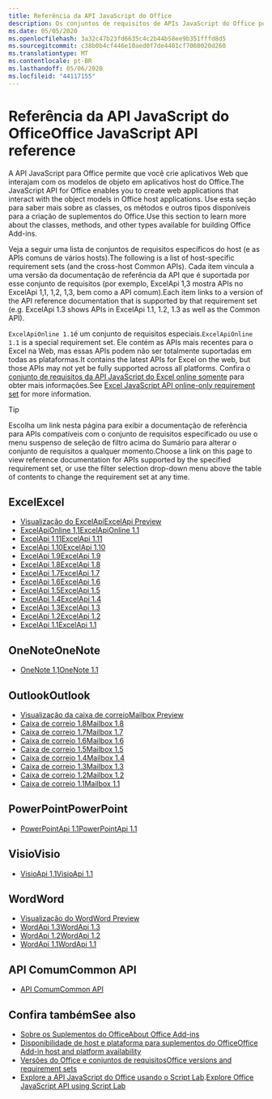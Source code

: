 ```yaml
---
title: Referência da API JavaScript do Office
description: Os conjuntos de requisitos de APIs JavaScript do Office por host.
ms.date: 05/05/2020
ms.openlocfilehash: 3a32c47b23fd6635c4c2b44b58ee9b351fffd8d5
ms.sourcegitcommit: c38b0b4cf446e10aed0f7de4401cf7060020d260
ms.translationtype: MT
ms.contentlocale: pt-BR
ms.lasthandoff: 05/06/2020
ms.locfileid: "44117155"
---
```

# <a name="office-javascript-api-reference"></a><span data-ttu-id="6ed77-103">Referência da API JavaScript do Office</span><span class="sxs-lookup"><span data-stu-id="6ed77-103">Office JavaScript API reference</span></span>

<span data-ttu-id="6ed77-104">A API JavaScript para Office permite que você crie aplicativos Web que interajam com os modelos de objeto em aplicativos host do Office.</span><span class="sxs-lookup"><span data-stu-id="6ed77-104">The JavaScript API for Office enables you to create web applications that interact with the object models in Office host applications.</span></span> <span data-ttu-id="6ed77-105">Use esta seção para saber mais sobre as classes, os métodos e outros tipos disponíveis para a criação de suplementos do Office.</span><span class="sxs-lookup"><span data-stu-id="6ed77-105">Use this section to learn more about the classes, methods, and other types available for building Office Add-ins.</span></span>

<span data-ttu-id="6ed77-106">Veja a seguir uma lista de conjuntos de requisitos específicos do host (e as APIs comuns de vários hosts).</span><span class="sxs-lookup"><span data-stu-id="6ed77-106">The following is a list of host-specific requirement sets (and the cross-host Common APIs).</span></span> <span data-ttu-id="6ed77-107">Cada item vincula a uma versão da documentação de referência da API que é suportada por esse conjunto de requisitos (por exemplo, ExcelApi 1,3 mostra APIs no ExcelApi 1,1, 1,2, 1,3, bem como a API comum).</span><span class="sxs-lookup"><span data-stu-id="6ed77-107">Each item links to a version of the API reference documentation that is supported by that requirement set (e.g. ExcelApi 1.3 shows APIs in ExcelApi 1.1, 1.2, 1.3 as well as the Common API).</span></span>

<span data-ttu-id="6ed77-108">`ExcelApiOnline 1.1`é um conjunto de requisitos especiais.</span><span class="sxs-lookup"><span data-stu-id="6ed77-108">`ExcelApiOnline 1.1` is a special requirement set.</span></span> <span data-ttu-id="6ed77-109">Ele contém as APIs mais recentes para o Excel na Web, mas essas APIs podem não ser totalmente suportadas em todas as plataformas.</span><span class="sxs-lookup"><span data-stu-id="6ed77-109">It contains the latest APIs for Excel on the web, but those APIs may not yet be fully supported across all platforms.</span></span> <span data-ttu-id="6ed77-110">Confira o [conjunto de requisitos da API JavaScript do Excel online somente](/office/dev/add-ins/reference/requirement-sets/excel-api-online-requirement-set) para obter mais informações.</span><span class="sxs-lookup"><span data-stu-id="6ed77-110">See [Excel JavaScript API online-only requirement set](/office/dev/add-ins/reference/requirement-sets/excel-api-online-requirement-set) for more information.</span></span>

> [!TIP]
> <span data-ttu-id="6ed77-111">Escolha um link nesta página para exibir a documentação de referência para APIs compatíveis com o conjunto de requisitos especificado ou use o menu suspenso de seleção de filtro acima do Sumário para alterar o conjunto de requisitos a qualquer momento.</span><span class="sxs-lookup"><span data-stu-id="6ed77-111">Choose a link on this page to view reference documentation for APIs supported by the specified requirement set, or use the filter selection drop-down menu above the table of contents to change the requirement set at any time.</span></span>

## <a name="excel"></a><span data-ttu-id="6ed77-112">Excel</span><span class="sxs-lookup"><span data-stu-id="6ed77-112">Excel</span></span>

- [<span data-ttu-id="6ed77-113">Visualização do ExcelApi</span><span class="sxs-lookup"><span data-stu-id="6ed77-113">ExcelApi Preview</span></span>](/javascript/api/excel?view=excel-js-preview)
- [<span data-ttu-id="6ed77-114">ExcelApiOnline 1,1</span><span class="sxs-lookup"><span data-stu-id="6ed77-114">ExcelApiOnline 1.1</span></span>](/javascript/api/excel?view=excel-js-online)
- [<span data-ttu-id="6ed77-115">ExcelApi 1,11</span><span class="sxs-lookup"><span data-stu-id="6ed77-115">ExcelApi 1.11</span></span>](/javascript/api/excel?view=excel-js-1.11)
- [<span data-ttu-id="6ed77-116">ExcelApi 1.10</span><span class="sxs-lookup"><span data-stu-id="6ed77-116">ExcelApi 1.10</span></span>](/javascript/api/excel?view=excel-js-1.10)
- [<span data-ttu-id="6ed77-117">ExcelApi 1.9</span><span class="sxs-lookup"><span data-stu-id="6ed77-117">ExcelApi 1.9</span></span>](/javascript/api/excel?view=excel-js-1.9)
- [<span data-ttu-id="6ed77-118">ExcelApi 1.8</span><span class="sxs-lookup"><span data-stu-id="6ed77-118">ExcelApi 1.8</span></span>](/javascript/api/excel?view=excel-js-1.8)
- [<span data-ttu-id="6ed77-119">ExcelApi 1.7</span><span class="sxs-lookup"><span data-stu-id="6ed77-119">ExcelApi 1.7</span></span>](/javascript/api/excel?view=excel-js-1.7)
- [<span data-ttu-id="6ed77-120">ExcelApi 1.6</span><span class="sxs-lookup"><span data-stu-id="6ed77-120">ExcelApi 1.6</span></span>](/javascript/api/excel?view=excel-js-1.6)
- [<span data-ttu-id="6ed77-121">ExcelApi 1.5</span><span class="sxs-lookup"><span data-stu-id="6ed77-121">ExcelApi 1.5</span></span>](/javascript/api/excel?view=excel-js-1.5)
- [<span data-ttu-id="6ed77-122">ExcelApi 1.4</span><span class="sxs-lookup"><span data-stu-id="6ed77-122">ExcelApi 1.4</span></span>](/javascript/api/excel?view=excel-js-1.4)
- [<span data-ttu-id="6ed77-123">ExcelApi 1.3</span><span class="sxs-lookup"><span data-stu-id="6ed77-123">ExcelApi 1.3</span></span>](/javascript/api/excel?view=excel-js-1.3)
- [<span data-ttu-id="6ed77-124">ExcelApi 1.2</span><span class="sxs-lookup"><span data-stu-id="6ed77-124">ExcelApi 1.2</span></span>](/javascript/api/excel?view=excel-js-1.2)
- [<span data-ttu-id="6ed77-125">ExcelApi 1.1</span><span class="sxs-lookup"><span data-stu-id="6ed77-125">ExcelApi 1.1</span></span>](/javascript/api/excel?view=excel-js-1.1)

## <a name="onenote"></a><span data-ttu-id="6ed77-126">OneNote</span><span class="sxs-lookup"><span data-stu-id="6ed77-126">OneNote</span></span>

- [<span data-ttu-id="6ed77-127">OneNote 1,1</span><span class="sxs-lookup"><span data-stu-id="6ed77-127">OneNote 1.1</span></span>](/javascript/api/onenote?view=onenote-js-1.1)

## <a name="outlook"></a><span data-ttu-id="6ed77-128">Outlook</span><span class="sxs-lookup"><span data-stu-id="6ed77-128">Outlook</span></span>

- [<span data-ttu-id="6ed77-129">Visualização da caixa de correio</span><span class="sxs-lookup"><span data-stu-id="6ed77-129">Mailbox Preview</span></span>](/javascript/api/outlook?view=outlook-js-preview)
- [<span data-ttu-id="6ed77-130">Caixa de correio 1.8</span><span class="sxs-lookup"><span data-stu-id="6ed77-130">Mailbox 1.8</span></span>](/javascript/api/outlook?view=outlook-js-1.8)
- [<span data-ttu-id="6ed77-131">Caixa de correio 1.7</span><span class="sxs-lookup"><span data-stu-id="6ed77-131">Mailbox 1.7</span></span>](/javascript/api/outlook?view=outlook-js-1.7)
- [<span data-ttu-id="6ed77-132">Caixa de correio 1.6</span><span class="sxs-lookup"><span data-stu-id="6ed77-132">Mailbox 1.6</span></span>](/javascript/api/outlook?view=outlook-js-1.6)
- [<span data-ttu-id="6ed77-133"> Caixa de correio 1.5</span><span class="sxs-lookup"><span data-stu-id="6ed77-133">Mailbox 1.5</span></span>](/javascript/api/outlook?view=outlook-js-1.5)
- [<span data-ttu-id="6ed77-134"> Caixa de correio 1.4</span><span class="sxs-lookup"><span data-stu-id="6ed77-134">Mailbox 1.4</span></span>](/javascript/api/outlook?view=outlook-js-1.4)
- [<span data-ttu-id="6ed77-135"> Caixa de correio 1.3</span><span class="sxs-lookup"><span data-stu-id="6ed77-135">Mailbox 1.3</span></span>](/javascript/api/outlook?view=outlook-js-1.3)
- [<span data-ttu-id="6ed77-136">Caixa de correio 1.2</span><span class="sxs-lookup"><span data-stu-id="6ed77-136">Mailbox 1.2</span></span>](/javascript/api/outlook?view=outlook-js-1.2)
- [<span data-ttu-id="6ed77-137"> Caixa de correio 1.1</span><span class="sxs-lookup"><span data-stu-id="6ed77-137">Mailbox 1.1</span></span>](/javascript/api/outlook?view=outlook-js-1.1)

## <a name="powerpoint"></a><span data-ttu-id="6ed77-138">PowerPoint</span><span class="sxs-lookup"><span data-stu-id="6ed77-138">PowerPoint</span></span>

- [<span data-ttu-id="6ed77-139">PowerPointApi 1.1</span><span class="sxs-lookup"><span data-stu-id="6ed77-139">PowerPointApi 1.1</span></span>](/javascript/api/powerpoint?view=powerpoint-js-1.1)

## <a name="visio"></a><span data-ttu-id="6ed77-140">Visio</span><span class="sxs-lookup"><span data-stu-id="6ed77-140">Visio</span></span>

- [<span data-ttu-id="6ed77-141">VisioApi 1,1</span><span class="sxs-lookup"><span data-stu-id="6ed77-141">VisioApi 1.1</span></span>](/javascript/api/visio?view=visio-js-1.1)

## <a name="word"></a><span data-ttu-id="6ed77-142">Word</span><span class="sxs-lookup"><span data-stu-id="6ed77-142">Word</span></span>

- [<span data-ttu-id="6ed77-143">Visualização do Word</span><span class="sxs-lookup"><span data-stu-id="6ed77-143">Word Preview</span></span>](/javascript/api/word?view=word-js-preview)
- [<span data-ttu-id="6ed77-144">WordApi 1.3</span><span class="sxs-lookup"><span data-stu-id="6ed77-144">WordApi 1.3</span></span>](/javascript/api/word?view=word-js-1.3)
- [<span data-ttu-id="6ed77-145">WordApi 1.2</span><span class="sxs-lookup"><span data-stu-id="6ed77-145">WordApi 1.2</span></span>](/javascript/api/word?view=word-js-1.2)
- [<span data-ttu-id="6ed77-146">WordApi 1.1</span><span class="sxs-lookup"><span data-stu-id="6ed77-146">WordApi 1.1</span></span>](/javascript/api/word?view=word-js-1.1)

## <a name="common-api"></a><span data-ttu-id="6ed77-147">API Comum</span><span class="sxs-lookup"><span data-stu-id="6ed77-147">Common API</span></span>

- [<span data-ttu-id="6ed77-148">API Comum</span><span class="sxs-lookup"><span data-stu-id="6ed77-148">Common API</span></span>](/javascript/api/office?view=common-js)

## <a name="see-also"></a><span data-ttu-id="6ed77-149">Confira também</span><span class="sxs-lookup"><span data-stu-id="6ed77-149">See also</span></span>

- [<span data-ttu-id="6ed77-150">Sobre os Suplementos do Office</span><span class="sxs-lookup"><span data-stu-id="6ed77-150">About Office Add-ins</span></span>](/office/dev/add-ins/overview)
- [<span data-ttu-id="6ed77-151">Disponibilidade de host e plataforma para suplementos do Office</span><span class="sxs-lookup"><span data-stu-id="6ed77-151">Office Add-in host and platform availability</span></span>](/office/dev/add-ins/overview/office-add-in-availability)
- [<span data-ttu-id="6ed77-152">Versões do Office e conjuntos de requisitos</span><span class="sxs-lookup"><span data-stu-id="6ed77-152">Office versions and requirement sets</span></span>](/office/dev/add-ins/develop/office-versions-and-requirement-sets)
- <span data-ttu-id="6ed77-153">[Explore a API JavaScript do Office usando o Script Lab](/office/dev/add-ins/overview/explore-with-script-lab).</span><span class="sxs-lookup"><span data-stu-id="6ed77-153">[Explore Office JavaScript API using Script Lab](/office/dev/add-ins/overview/explore-with-script-lab)</span></span>
